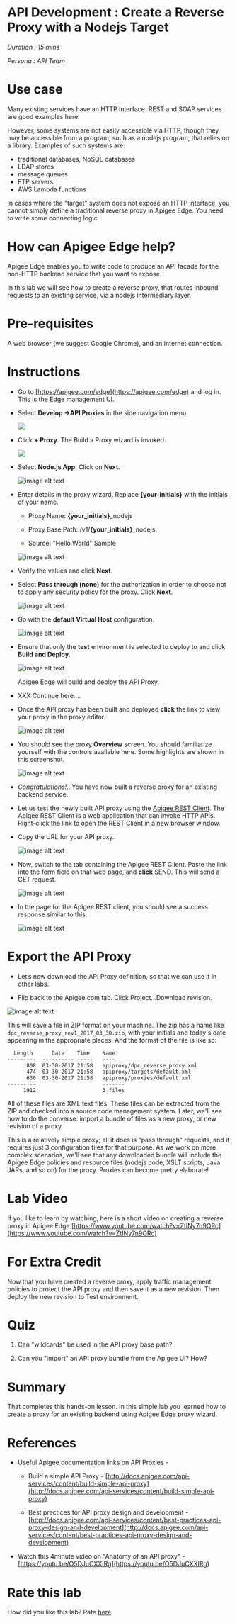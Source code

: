 # API Development : Create a Reverse Proxy with a Nodejs Target

*Duration : 15 mins*

*Persona : API Team*

# Use case

Many existing services have an HTTP interface. REST and SOAP services are good examples here.

However, some systems are not easily accessible via HTTP, though they may be accessible from a program, such as a nodejs program, that relies on a library. Examples of such systems are:

* traditional databases, NoSQL databases
* LDAP stores
* message queues
* FTP servers
* AWS Lambda functions

In cases where the "target" system does not expose an HTTP interface, you cannot simply define a traditional reverse proxy in Apigee Edge. You need to write some connecting logic.  

# How can Apigee Edge help?

Apigee Edge enables you to write code to produce an API facade for the non-HTTP backend service that you want to expose. 

In this lab we will see how to create a reverse proxy, that routes inbound requests to an existing service, via a nodejs intermediary layer.

# Pre-requisites

A web browser (we suggest Google Chrome), and an internet connection. 

# Instructions

* Go to [https://apigee.com/edge](https://apigee.com/edge) and log in. This is the Edge management UI. 

* Select **Develop →API Proxies** in the side navigation menu

  ![](./media/Develop-Proxies.gif)

* Click **+ Proxy**. The Build a Proxy wizard is invoked.

  ![](./media/Plus-New-Proxy.gif)

* Select **Node.js App**. Click on **Next**.

  ![image alt text](./media/Plus-New-Nodejs-Proxy-Next.gif)

* Enter details in the proxy wizard. Replace **{your-initials}** with the initials of your name. 

  * Proxy Name: **{your_initials}**_nodejs

  * Proxy Base Path: /v1/**{your_initials}**_nodejs

  * Source: "Hello World" Sample

  ![image alt text](./media/Proxy-Details-Use-your-own-initials.png)

* Verify the values and click **Next**.

* Select **Pass through (none)** for the authorization in order to choose not to apply any security policy for the proxy. Click **Next**. 
  
  ![image alt text](./media/image_4.jpg)

* Go with the **default Virtual Host** configuration.

  ![image alt text](./media/image_5.jpg)

* Ensure that only the **test** environment is selected to deploy to and click **Build and Deploy.** 

  ![image alt text](./media/Build-and-Deploy.png)

  Apigee Edge will build and deploy the API Proxy. 

* XXX Continue here....

* Once the API proxy has been built and deployed **click** the link to view your proxy in the proxy editor. 

  ![image alt text](./media/image_7.jpg)

* You should see the proxy **Overview** screen. You should familiarize yourself with the controls available here. Some highlights are shown in this screenshot.  

  ![image alt text](./media/image_8.jpg)

* *Congratulations!*...You have now built a reverse proxy for an existing backend service.

* Let us test the newly built API proxy using the [Apigee REST Client](https://apigee-rest-client.appspot.com/).  The Apigee REST Client is a web application that can invoke HTTP APIs.  Right-click the link to open the REST Client in a new browser window.

* Copy the URL for your API proxy. 

  ![image alt text](./media/Copy-the-URL.png)

* Now, switch to the tab containing the Apigee REST Client.  Paste the link into the form field on that web page, and **click** SEND. This will send a GET request.

  ![image alt text](./media/Paste-URL-and-SEND.gif)

* In the page for the Apigee REST client, you should see a success response similar to this:

  ![image alt text](./media/image_11.jpg)

# Export the API Proxy

* Let’s now download the API Proxy definition, so that we can use it in other labs.

* Flip back to the Apigee.com tab. Click Project...Download revision. 

![image alt text](./media/Download-API-Proxy.gif)

  This will save a file in ZIP format on your machine. The zip has a name like `dpc_reverse_proxy_rev1_2017_03_30.zip`, with your initials and today's date appearing in the appropriate places. And the  format of the file is like so:

```
  Length      Date    Time    Name
---------  ---------- -----   ----
      808  03-30-2017 21:58   apiproxy/dpc_reverse_proxy.xml
      474  03-30-2017 21:58   apiproxy/targets/default.xml
      630  03-30-2017 21:58   apiproxy/proxies/default.xml
---------                     -------
     1912                     3 files

```

All of these files are XML text files. These files can be extracted from the ZIP and checked into a source code management system. Later, we'll see how to do the converse: import a bundle of files as a new proxy, or new revision of a proxy. 

This is a relatively simple proxy; all it does is "pass through" requests, and it requires just 3 configuration files for that purpose. As we work on more complex scenarios, we'll see that any downloaded bundle will include the Apigee Edge policies and resource files (nodejs code, XSLT scripts, Java JARs, and so on) for the proxy. Proxies can become pretty elaborate! 

  
# Lab Video

If you like to learn by watching, here is a short video on creating a reverse proxy in Apigee Edge [https://www.youtube.com/watch?v=ZtINy7n9QRc](https://www.youtube.com/watch?v=ZtINy7n9QRc) 

# For Extra Credit

Now that you have created a reverse proxy, apply traffic management policies to protect the API proxy and then save it as a new revision. Then deploy the new revision to Test environment. 

# Quiz

1. Can "wildcards" be used in the API proxy base path?

2. Can you "import" an API proxy bundle from the Apigee UI?  How? 


# Summary

That completes this hands-on lesson. In this simple lab you learned how to create a proxy for an existing backend using Apigee Edge proxy wizard.

# References

* Useful Apigee documentation links on API Proxies - 

    * Build a simple API Proxy - [http://docs.apigee.com/api-services/content/build-simple-api-proxy](http://docs.apigee.com/api-services/content/build-simple-api-proxy) 

    * Best practices for API proxy design and development - [http://docs.apigee.com/api-services/content/best-practices-api-proxy-design-and-development](http://docs.apigee.com/api-services/content/best-practices-api-proxy-design-and-development) 

* Watch this 4minute video on "Anatomy of an API proxy" - [https://youtu.be/O5DJuCXXIRg](https://youtu.be/O5DJuCXXIRg) 

# Rate this lab

How did you like this lab? Rate [here](https://goo.gl/forms/ZuI2obFmWIhV0Bym1).

